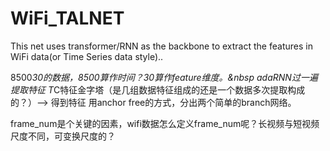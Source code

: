# WiFi_TALNET
This net uses transformer/RNN as the backbone to extract the features in WiFi data(or Time Series data style)..

8500*30的数据，8500算作时间？30算作feature维度。&nbsp adaRNN过一遍提取特征 T*C特征金字塔（是几组数据特征组成的还是一个数据多次提取构成的？）——> 得到特征  用anchor free的方式，分出两个简单的branch网络。


frame_num是个关键的因素，wifi数据怎么定义frame_num呢？长视频与短视频尺度不同，可变换尺度的？
